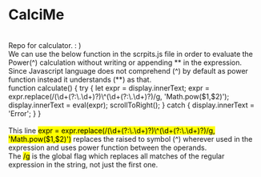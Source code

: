 # CalciMe
<br>
Repo for calculator. : )
<br>
We can use the below function in the scrpits.js file in order to evaluate the Power(^) calculation without writing or appending ** in the expression.
<br>
Since Javascript language does not comprehend (^) by default as power function instead it understands (**) as that. 
<br> 
function calculate() {
          try {
               let expr = display.innerText;
               expr = expr.replace(/(\d+(?:\.\d+)?)\^(\d+(?:\.\d+)?)/g, 'Math.pow($1,$2)');
               display.innerText = eval(expr);
               scrollToRight();
           } catch {
               display.innerText = 'Error';
           }
        }
<br>
<br>
This line <mark>expr = expr.replace(/(\d+(?:\.\d+)?)\^(\d+(?:\.\d+)?)/g, 'Math.pow($1,$2)')</mark> replaces the raised to symbol (^) wherever used in the expression and uses power function between the operands. 
<br>
The <mark>/g</mark> is the global flag which replaces all matches of the regular expression in the string, not just the first one.
